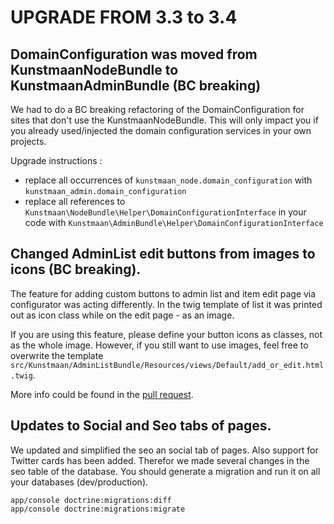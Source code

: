 # UPGRADE FROM 3.3 to 3.4

## DomainConfiguration was moved from KunstmaanNodeBundle to KunstmaanAdminBundle (BC breaking)

We had to do a BC breaking refactoring of the DomainConfiguration for sites that don't use the KunstmaanNodeBundle. This will only impact you if you already
used/injected the domain configuration services in your own projects.

Upgrade instructions :

- replace all occurrences of ```kunstmaan_node.domain_configuration``` with ```kunstmaan_admin.domain_configuration```
- replace all references to ```Kunstmaan\NodeBundle\Helper\DomainConfigurationInterface``` in your code with ```Kunstmaan\AdminBundle\Helper\DomainConfigurationInterface```

## Changed AdminList edit buttons from images to icons (BC breaking).

The feature for adding custom buttons to admin list and item edit page via configurator was acting differently. In the twig template of list it was printed out as icon class while on the edit page - as an image.

If you are using this feature, please define your button icons as classes, not as the whole image. However, if you still want to use images, feel free to overwrite the template `src/Kunstmaan/AdminListBundle/Resources/views/Default/add_or_edit.html.twig`.

More info could be found in the [pull request](https://github.com/Kunstmaan/KunstmaanBundlesCMS/pull/755).

## Updates to Social and Seo tabs of pages.

We updated and simplified the seo an social tab of pages. Also support for Twitter cards has been added.
Therefor we made several changes in the seo table of the database. 
You should generate a migration and run it on all your databases (dev/production).

```
app/console doctrine:migrations:diff
app/console doctrine:migrations:migrate
```
